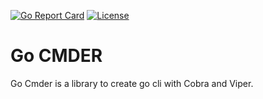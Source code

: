 [![Go Report Card](https://goreportcard.com/badge/github.com/ergagnon/gocmder)](https://goreportcard.com/report/github.com/ergagnon/gocmder) [![License](https://img.shields.io/badge/License-Apache_2.0-blue.svg)](https://opensource.org/licenses/Apache-2.0)

# Go CMDER
Go Cmder is a library to create go cli with Cobra and Viper.
